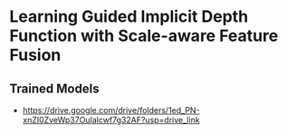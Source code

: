 # Learning Guided Implicit Depth Function with Scale-aware Feature Fusion
## Trained Models
- https://drive.google.com/drive/folders/1ed_PN-xnZI0ZveWp37OuIalcwf7g32AF?usp=drive_link
